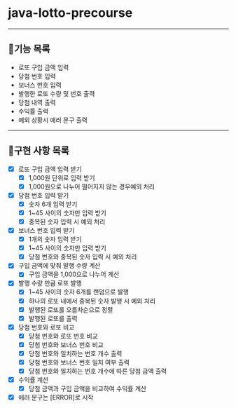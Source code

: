 # java-lotto-precourse
___
## 📍기능 목록
- 로또 구입 금액 입력
- 당첨 번호 입력
- 보너스 번호 입력
- 발행한 로또 수량 및 번호 출력
- 당첨 내역 출력
- 수익률 출력
- 예외 상황시 에러 문구 출력
___
## 📍구현 사항 목록
-[X] 로또 구입 금액 입력 받기
    - [X] 1,000원 단위로 입력 받기
    - [X] 1,000원으로 나누어 떨어지지 않는 경우예외 처리
- [X] 당첨 번호 입력 받기
    - [X] 숫자 6개 입력 받기
    - [X] 1~45 사이의 숫자만 입력 받기
    - [X] 중복된 숫자 입력 시 예외 처리
- [X] 보너스 번호 입력 받기
    - [X] 1개의 숫자 입력 받기
    - [X] 1~45 사이의 숫자만 입력 받기
    - [X] 당첨 번호와 중복된 숫자 입력 시 예외 처리
- [X] 구입 금액에 맞춰 발행 수량 계산
    - [X] 구입 금액을 1,000으로 나누어 계산
- [X] 발행 수량 만큼 로또 발행
    - [X] 1~45 사이의 숫자 6개를 랜덤으로 발행
    - [X] 하나의 로또 내에서 중복된 숫자 발행 시 예외 처리
    - [X] 발행된 로또를 오름차순으로 정렬
    - [X] 발행된 로또를 출력
- [X] 당첨 번호와 로또 비교
    - [X] 당첨 번호와 로또 번호 비교
    - [X] 당첨 번호와 보너스 번호 비교
    - [X] 당첨 번호와 일치하는 번호 개수 출력
    - [X] 당첨 번호와 보너스 번호 일치 여부 출력
    - [X] 당첨 번호와 일치하는 번호 개수에 따른 당첨 금액 출력
- [X] 수익률 계산
    - [X] 당첨 금액과 구입 금액을 비교하여 수익률 계산
- [X] 에러 문구는 [ERROR]로 시작